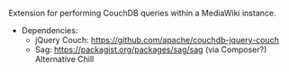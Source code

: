 Extension for performing CouchDB queries within a MediaWiki instance.

* Dependencies:
	* jQuery Couch: https://github.com/apache/couchdb-jquery-couch
	* Sag: https://packagist.org/packages/sag/sag (via Composer?) Alternative Chill
